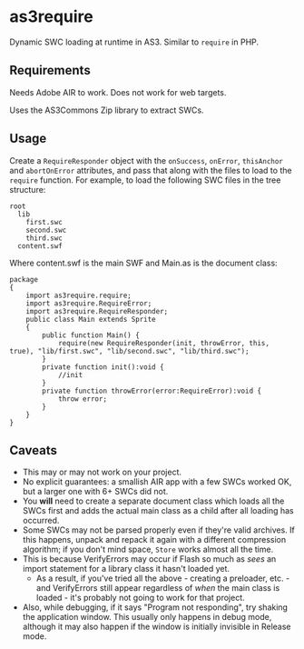 # as3require
Dynamic SWC loading at runtime in AS3. Similar to `require` in PHP.

## Requirements
Needs Adobe AIR to work. Does not work for web targets.

Uses the AS3Commons Zip library to extract SWCs.

## Usage
Create a `RequireResponder` object with the `onSuccess`, `onError`, `thisAnchor` and `abortOnError` attributes, and pass that along with the files to load to the `require` function.
For example, to load the following SWC files in the tree structure:

```
root
  lib
    first.swc
    second.swc
    third.swc
  content.swf
```

Where content.swf is the main SWF and Main.as is the document class:

```
package
{
    import as3require.require;
    import as3require.RequireError;
    import as3require.RequireResponder;
    public class Main extends Sprite
    {
        public function Main() {
            require(new RequireResponder(init, throwError, this, true), "lib/first.swc", "lib/second.swc", "lib/third.swc");
        }
        private function init():void {
            //init
        }
        private function throwError(error:RequireError):void {
            throw error;
        }
    }
}
```

## Caveats
* This may or may not work on your project. 
* No explicit guarantees: a smallish AIR app with a few SWCs worked OK, but a larger one with 6+ SWCs did not.
* You **will** need to create a separate document class which loads all the SWCs first and adds the actual main class as a child after all loading has occurred.
* Some SWCs may not be parsed properly even if they're valid archives. If this happens, unpack and repack it again with a different compression algorithm; if you don't mind space, `Store` works almost all the time.
* This is because VerifyErrors may occur if Flash so much as _sees_ an import statement for a library class it hasn't loaded yet.
  * As a result, if you've tried all the above - creating a preloader, etc. - and VerifyErrors still appear regardless of _when_ the main class is loaded - it's probably not going to work for that project.
* Also, while debugging, if it says "Program not responding", try shaking the application window. This usually only happens in debug mode, although it may also happen if the window is initially invisible in Release mode.
